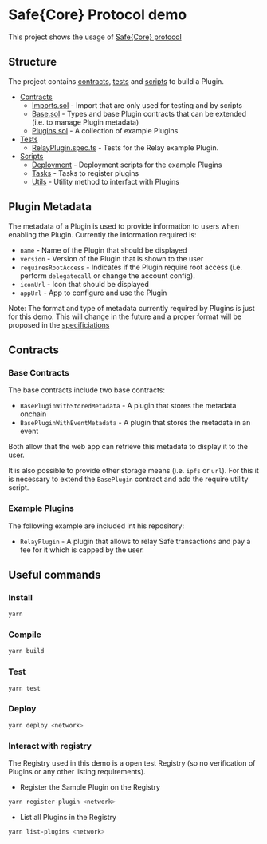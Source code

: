 # Safe{Core} Protocol demo

This project shows the usage of [Safe{Core} protocol](https://github.com/5afe/safe-core-protocol)

## Structure

The project contains [contracts](./contracts), [tests](./test) and [scripts](./src/) to build a Plugin.

- [Contracts](./contracts)
  - [Imports.sol](./contracts/Imports.sol) - Import that are only used for testing and by scripts
  - [Base.sol](./contracts/Base.sol) - Types and base Plugin contracts that can be extended (i.e. to manage Plugin metadata)
  - [Plugins.sol](./contracts/Plugins.sol) - A collection of example Plugins
- [Tests](./test)
  - [RelayPlugin.spec.ts](./test/SamplePlugin.spec.ts) - Tests for the Relay example Plugin.
- [Scripts](./src)
  - [Deployment](./src/deploy) - Deployment scripts for the example Plugins
  - [Tasks](./src/tasks) - Tasks to register plugins
  - [Utils](./src/utils) - Utility method to interfact with Plugins 

## Plugin Metadata

The metadata of a Plugin is used to provide information to users when enabling the Plugin. Currently the information required is:
- `name` - Name of the Plugin that should be displayed
- `version` - Version of the Plugin that is shown to the user
- `requiresRootAccess` - Indicates if the Plugin require root access (i.e. perform `delegatecall` or change the account config).
- `iconUrl` - Icon that should be displayed
- `appUrl` - App to configure and use the Plugin

Note: The format and type of metadata currently required by Plugins is just for this demo. This will change in the future and a proper format will be proposed in the [specificiations](https://github.com/5afe/safe-core-protocol-specs)

## Contracts

### Base Contracts

The base contracts include two base contracts:

- `BasePluginWithStoredMetadata` - A plugin that stores the metadata onchain
- `BasePluginWithEventMetadata` - A plugin that stores the metadata in an event

Both allow that the web app can retrieve this metadata to display it to the user.

It is also possible to provide other storage means (i.e. `ipfs` or `url`). For this it is necessary to extend the `BasePlugin` contract and add the require utility script.

### Example Plugins

The following example are included int his repository:

- `RelayPlugin` - A plugin that allows to relay Safe transactions and pay a fee for it which is capped by the user.


## Useful commands

### Install

```bash
yarn
```

### Compile

```bash
yarn build
```

### Test

```bash
yarn test
```

### Deploy

```bash
yarn deploy <network>
```

### Interact with registry

The Registry used in this demo is a open test Registry (so no verification of Plugins or any other listing requirements).

- Register the Sample Plugin on the Registry
```bash
yarn register-plugin <network>
```

- List all Plugins in the Registry
```bash
yarn list-plugins <network>
```